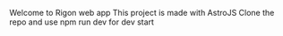 Welcome to Rigon web app
This project is made with AstroJS
Clone the repo and use npm run dev for dev start
